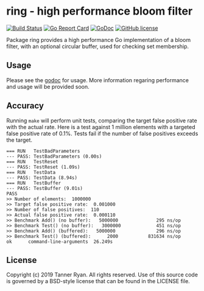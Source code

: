 # ring - high performance bloom filter
[![Build
Status](https://travis-ci.org/TheTannerRyan/ring.svg?branch=master)](https://travis-ci.org/TheTannerRyan/ring)
[![Go Report
Card](https://goreportcard.com/badge/github.com/thetannerryan/ring)](https://goreportcard.com/report/github.com/thetannerryan/ring)
[![GoDoc](https://godoc.org/github.com/TheTannerRyan/ring?status.svg)](https://godoc.org/github.com/TheTannerRyan/ring)
[![GitHub
license](https://img.shields.io/github/license/thetannerryan/ring.svg)](https://github.com/TheTannerRyan/ring/blob/master/LICENSE)

Package ring provides a high performance Go implementation of a bloom filter,
with an optional circular buffer, used for checking set membership.

## Usage
Please see the [godoc](https://godoc.org/github.com/TheTannerRyan/ring) for
usage. More information regaring performance and usage will be provided soon.

## Accuracy
Running `make` will perform unit tests, comparing the target false positive rate
with the actual rate. Here is a test against 1 million elements with a targeted
false positive rate of 0.1%. Tests fail if the number of false positives exceeds
the target.
```
=== RUN   TestBadParameters
--- PASS: TestBadParameters (0.00s)
=== RUN   TestReset
--- PASS: TestReset (1.09s)
=== RUN   TestData
--- PASS: TestData (8.94s)
=== RUN   TestBuffer
--- PASS: TestBuffer (9.01s)
PASS
>> Number of elements:  1000000
>> Target false positive rate:  0.001000
>> Number of false positives:  110
>> Actual false positive rate:  0.000110
>> Benchmark Add() (no buffer):   5000000              295 ns/op
>> Benchmark Test() (no buffer):   3000000             451 ns/op
>> Benchmark Add() (buffered):   5000000               296 ns/op
>> Benchmark Test() (buffered):      2000           831634 ns/op
ok      command-line-arguments  26.249s
```

## License
Copyright (c) 2019 Tanner Ryan. All rights reserved. Use of this source code is
governed by a BSD-style license that can be found in the LICENSE file.
